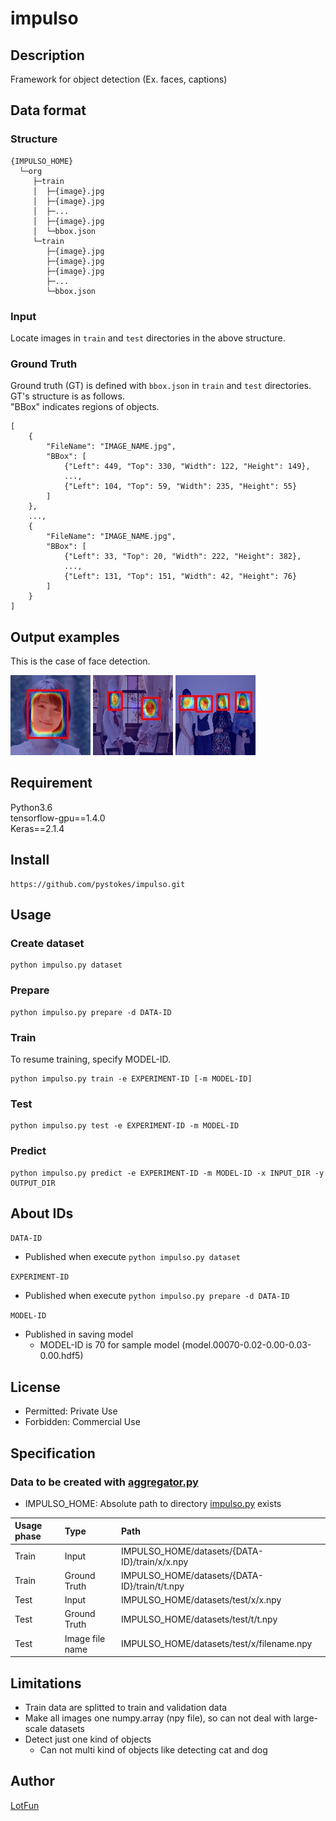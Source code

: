 # __impulso__

## Description
Framework for object detection (Ex. faces, captions)  

## Data format
### Structure

```
{IMPULSO_HOME}
  └─org
     ├─train
     │  ├─{image}.jpg
     │  ├─{image}.jpg
     │  ├─...
     │  ├─{image}.jpg
     │  └─bbox.json
     └─train
        ├─{image}.jpg
        ├─{image}.jpg
        ├─{image}.jpg
        ├─...
        └─bbox.json
```

### Input
Locate images in `train` and `test` directories in the above structure.  

### Ground Truth
Ground truth (GT) is defined with `bbox.json` in `train` and `test` directories.  
GT's structure is as follows.  
"BBox" indicates regions of objects.

```
[
    {
        "FileName": "IMAGE_NAME.jpg",
        "BBox": [
            {"Left": 449, "Top": 330, "Width": 122, "Height": 149},
            ...,
            {"Left": 104, "Top": 59, "Width": 235, "Height": 55}
        ]
    },
    ...,
    {
        "FileName": "IMAGE_NAME.jpg",
        "BBox": [
            {"Left": 33, "Top": 20, "Width": 222, "Height": 382},
            ...,
            {"Left": 131, "Top": 151, "Width": 42, "Height": 76}
        ]
    }
]
```

## Output examples
This is the case of face detection.  

![Sample1](https://github.com/pystokes/impulso/blob/master/tmp/output/figures/hamabe_minami_1.jpg)
![Sample2](https://github.com/pystokes/impulso/blob/master/tmp/output/figures/hamabe_minami_2.jpg)
![Sample3](https://github.com/pystokes/impulso/blob/master/tmp/output/figures/hamabe_minami_3.jpg)

## Requirement
Python3.6  
tensorflow-gpu==1.4.0  
Keras==2.1.4  

## Install
```
https://github.com/pystokes/impulso.git
```

## Usage
### Create dataset
```
python impulso.py dataset
```

### Prepare
```
python impulso.py prepare -d DATA-ID
```

### Train
To resume training, specify MODEL-ID.
```
python impulso.py train -e EXPERIMENT-ID [-m MODEL-ID]
```

### Test
```
python impulso.py test -e EXPERIMENT-ID -m MODEL-ID
```

### Predict
```
python impulso.py predict -e EXPERIMENT-ID -m MODEL-ID -x INPUT_DIR -y OUTPUT_DIR
```

## About IDs
`DATA-ID`  
- Published when execute `python impulso.py dataset`

`EXPERIMENT-ID`  
- Published when execute `python impulso.py prepare -d DATA-ID`

`MODEL-ID`  
- Published in saving model
  - MODEL-ID is 70 for sample model (model.00070-0.02-0.00-0.03-0.00.hdf5)

## License
- Permitted: Private Use  
- Forbidden: Commercial Use  

## Specification
### Data to be created with [aggregator.py](https://github.com/pystokes/impulso/blob/master/src/aggregator.py)
- IMPULSO_HOME: Absolute path to directory [impulso.py](https://github.com/pystokes/impulso/blob/master/impulso.py) exists

|Usage phase|Type|Path|
|:---|:---|:---|
|Train|Input|IMPULSO_HOME/datasets/{DATA-ID}/train/x/x.npy
|Train|Ground Truth|IMPULSO_HOME/datasets/{DATA-ID}/train/t/t.npy
|Test|Input|IMPULSO_HOME/datasets/test/x/x.npy
|Test|Ground Truth|IMPULSO_HOME/datasets/test/t/t.npy
|Test|Image file name|IMPULSO_HOME/datasets/test/x/filename.npy

## Limitations
- Train data are splitted to train and validation data
- Make all images one numpy.array (npy file), so can not deal with large-scale datasets
- Detect just one kind of objects
  - Can not multi kind of objects like detecting cat and dog

## Author
[LotFun](https://github.com/pystokes)
